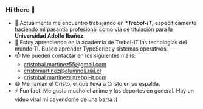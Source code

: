 ### Hi there 👋

- 🔭 Actualmente me encuentro trabajando en ****Trebol-IT***, especificamente haciendo mi pasantía profesional como vía de titulación para la **Universidad Adolfo Ibañez**.
- 🌱 Estoy aprendiendo en la academia de Trebol-IT las tecnologías del mundo TI. Busco aprender TypeScript y sistemas operativos.
- 📫 Me pueden contactar en los siguientes mails:
     - cristobal.martinez55@gmail.com
     - cristomartinez@alumnos.uai.cl
     - cristobal.martinez@trebol-it.com
- 😄  Me llaman el Cristo, el que lleva a Cristo en su espalda.
- ⚡ Fun fact: Me gusta mucho el anime y los deportes en general. Hay un video viral mi cayendome de una barra :(

